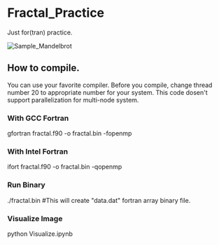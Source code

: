 # Fractal_Practice
Just for(tran) practice. 

![Sample_Mandelbrot](./Sample/Mandelbrot.png)

## How to compile. 
You can use your favorite compiler. Before you compile, change thread number 20 to appropriate number for your system. This code dosen't support parallelization for multi-node system. 

### With GCC Fortran
gfortran fractal.f90 -o fractal.bin -fopenmp

### With Intel Fortran
ifort fractal.f90 -o fractal.bin -qopenmp

### Run Binary
./fractal.bin #This will create "data.dat" fortran array binary file. 

### Visualize Image
python Visualize.ipynb